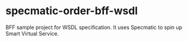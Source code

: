 # specmatic-order-bff-wsdl
BFF sample project for WSDL specification. It uses Specmatic to spin up Smart Virtual Service.
